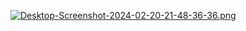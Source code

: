 [![Desktop-Screenshot-2024-02-20-21-48-36-36.png](https://i.postimg.cc/ryDkw3Kc/Desktop-Screenshot-2024-02-20-21-48-36-36.png)](https://postimg.cc/V5PT77qH)
